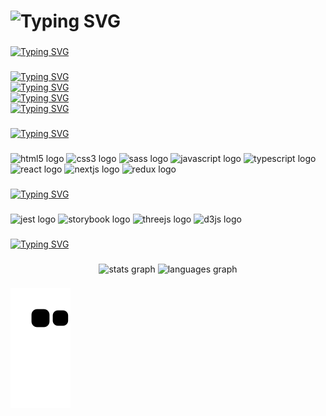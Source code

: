 <h1 align="left"<a href="https://git.io/typing-svg"><img src="https://readme-typing-svg.herokuapp.com?font=Fira+Code&pause=10000000000&center=true&width=435&lines=%ED%94%84%EB%A1%A0%ED%8A%B8%EC%97%94%EB%93%9C%EB%A5%BC+%EA%B3%B5%EB%B6%80%ED%95%98%EB%8A%94+%EB%8C%80%ED%95%99%EC%83%9D%2C+%EA%B9%80%EB%B3%B4%ED%98%84+%EC%9E%85%EB%8B%88%EB%8B%A4." alt="Typing SVG" /></a></h1>

###

<a href="https://git.io/typing-svg"><img src="https://readme-typing-svg.herokuapp.com?font=Fira+Code&duration=10000&pause=10000000000&color=FFFFFF&width=435&lines=About+me" alt="Typing SVG" /></a>

###

<a href="https://git.io/typing-svg"><img src="https://readme-typing-svg.herokuapp.com?font=Fira+Code&duration=11000&pause=10000000000&color=FFFFFF&width=435&lines=%E2%9C%A8+Creating+bugs+since+2017..." alt="Typing SVG" /></a>
<br/>
<a href="https://git.io/typing-svg"><img src="https://readme-typing-svg.herokuapp.com?font=Fira+Code&duration=13000&pause=10000000000&color=FFFFFF&width=600&lines=%F0%9F%93%9A+I'm+currently+learning+StoryBook+and+React..." alt="Typing SVG" /></a>
<br/>
<a href="https://git.io/typing-svg"><img src="https://readme-typing-svg.herokuapp.com?font=Fira+Code&duration=15000&pause=10000000000&color=FFFFFF&width=600&lines=%F0%9F%8E%AF+Goals%3A+Buy+a+house+in+Saipan." alt="Typing SVG" /></a>
<br/>
<a href="https://git.io/typing-svg"><img src="https://readme-typing-svg.herokuapp.com?font=Fira+Code&duration=17000&pause=10000000000&color=FFFFFF&width=435&lines=%F0%9F%8E%B2+Fun+fact%3A+I'm+a+noob..." alt="Typing SVG" /></a>

###

<a href="https://git.io/typing-svg"><img src="https://readme-typing-svg.herokuapp.com?font=Fira+Code&duration=10000&pause=10000000000&color=FFFFFF&width=600&lines=I+code+with" alt="Typing SVG" /></a>

###

<div align="left">
  <img src="https://cdn.jsdelivr.net/gh/devicons/devicon/icons/html5/html5-original.svg" height="40" width="52" alt="html5 logo"  />
  <img src="https://cdn.jsdelivr.net/gh/devicons/devicon/icons/css3/css3-original.svg" height="40" width="52" alt="css3 logo"  />
  <img src="https://cdn.jsdelivr.net/gh/devicons/devicon/icons/sass/sass-original.svg" height="40" width="52" alt="sass logo"  />
  <img src="https://cdn.jsdelivr.net/gh/devicons/devicon/icons/javascript/javascript-original.svg" height="40" width="52" alt="javascript logo"  />
  <img src="https://cdn.jsdelivr.net/gh/devicons/devicon/icons/typescript/typescript-original.svg" height="40" width="52" alt="typescript logo"  />
  <img src="https://cdn.jsdelivr.net/gh/devicons/devicon/icons/react/react-original.svg" height="40" width="52" alt="react logo"  />
  <img src="https://cdn.jsdelivr.net/gh/devicons/devicon/icons/nextjs/nextjs-original.svg" height="40" width="52" alt="nextjs logo"  />
  <img src="https://cdn.jsdelivr.net/gh/devicons/devicon/icons/redux/redux-original.svg" height="40" width="52" alt="redux logo"  />
</div>

###

<a href="https://git.io/typing-svg"><img src="https://readme-typing-svg.herokuapp.com?font=Fira+Code&duration=10000&pause=10000000000&color=FFFFFF&width=600&lines=I'm+interested+in" alt="Typing SVG" /></a>

###

<div align="left">
  <img src="https://cdn.jsdelivr.net/gh/devicons/devicon/icons/jest/jest-plain.svg" height="40" width="52" alt="jest logo"  />
  <img src="https://cdn.jsdelivr.net/gh/devicons/devicon/icons/storybook/storybook-original.svg" height="40" width="52" alt="storybook logo"  />
  <img src="https://cdn.jsdelivr.net/gh/devicons/devicon/icons/threejs/threejs-original.svg" height="40" width="52" alt="threejs logo"  />
  <img src="https://cdn.jsdelivr.net/gh/devicons/devicon/icons/d3js/d3js-original.svg" height="40" width="52" alt="d3js logo"  />
</div>

###


<a href="https://git.io/typing-svg"><img src="https://readme-typing-svg.herokuapp.com?font=Fira+Code&duration=10000&pause=10000000000&color=FFFFFF&width=600&lines=My+github+stats" alt="Typing SVG" /></a>

###

<div align="center">
  <img src="https://github-readme-stats.vercel.app/api?hide_title=false&hide_rank=false&show_icons=true&include_all_commits=true&count_private=true&disable_animations=false&theme=prussian&locale=en&hide_border=false&username=BHyeonKim" height="150" alt="stats graph"  />
  <img src="https://github-readme-stats.vercel.app/api/top-langs?locale=en&hide_title=false&layout=compact&card_width=320&langs_count=5&theme=prussian&hide_border=false&username=BHyeonKim" height="150" alt="languages graph"  />
</div>

###

<picture align="center">
  <source media="(prefers-color-scheme: dark)" srcset="https://github.com/BHyeonKim/BHyeonKim/blob/output/github-contribution-grid-snake.svg">
  <source media="(prefers-color-scheme: light)" srcset="https://github.com/BHyeonKim/BHyeonKim/blob/output/github-contribution-grid-snake.gif">
  <img alt="Contribution snake" src="https://github.com/BHyeonKim/BHyeonKim/blob/output/github-contribution-grid-snake.svg">
</picture>

###
